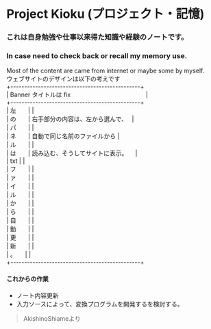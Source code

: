 # Project Kioku (プロジェクト・記憶)
### これは自身勉強や仕事以来得た知識や経験のノートです。
### In case need to check back or recall my memory use.

Most of the content are came from internet or maybe some by myself.   
ウェブサイトのデザインは以下の考えです   
+-----------------------------------------------+   
|      Banner タイトルは fix 　　　　　　　　　　　　 |   
+-----------------------------------------------+   
| 左　　|                                        | <br>
| の　　|   右手部分の内容は、左から選んで、　         | <br>
| パ　　|                                        | <br>
| ネ　　|    自動で同じ名前のファイルから             | <br>
| ル　　|                                        | <br>
| は　　|    読み込む、そうしてサイトに表示。        　| <br>
| txt  |                                        | <br>
| フ　　|                                        | <br>
| ァ　　|                                        | <br>
| イ　　|                                        | <br>
| ル　　|                                        | <br>
| か　　|                                        | <br>
| ら　　|                                        | <br>
| 自　　|                                        | <br>
| 動　　|                                        | <br>
| 更　　|                                        | <br>
| 新　　|                                        | <br>
| 。　　|                                        | <br>
+-----------------------------------------------+ <br>

#### これからの作業

* ノート内容更新
* 入力ソースによって、変換プログラムを開発するを検討する。



> AkishinoShiameより